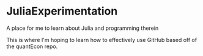 # JuliaExperimentation
A place for me to learn about Julia and programming therein


This is where I'm hoping to learn how to effectively use GitHub based off of the quantEcon repo.